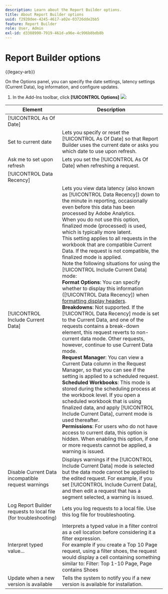```yaml
---
description: Learn about the Report Builder options.
title: About Report Builder options
uuid: f2920dee-4245-4617-a02e-03726dde2bb5
feature: Report Builder
role: User, Admin
exl-id: d3388990-7919-461d-a96e-4c996b8bdb8b
---
```

# Report Builder options

{{legacy-arb}}

On the Options panel, you can specify the date settings, latency settings (Current Data), log information, and configure updates.

1. In the Add-Ins toolbar, click **[!UICONTROL Options]** ![](https://spectrum.adobe.com/static/icons/workflow_18/Smock_Settings_18_N.svg):

| Element | Description |
|--- |--- |
|[!UICONTROL As Of Date]||
|Set to current date|Lets you specify or reset the  [!UICONTROL As Of Date] so that Report Builder uses the current date or asks you which date to use upon refresh.|
|Ask me to set upon refresh|Lets you set the  [!UICONTROL As Of Date] when refreshing a request.|
|[!UICONTROL Data Recency]||
|[!UICONTROL Include Current Data]|Lets you view data latency (also known as  [!UICONTROL Data Recency]) down to the minute in reporting, occasionally even before this data has been processed by  Adobe Analytics.<br>When you do not use this option,  finalized mode (processed) is used, which is typically more latent.<br>This setting applies to all requests in the workbook that are compatible Current Data. If the request is not compatible, the finalized mode is applied.<br>Note the following situations for using the [!UICONTROL Include Current Data] mode:<br>**Format Options**: You can specify whether to display this information ([!UICONTROL Data Recency]) when [formatting display headers](/help/analyze/legacy-report-builder/layout/t-format-display-headers.md).<br>**Breakdowns**: Not supported. If the  [!UICONTROL Data Recency] mode is set to the Current Data, and one of the requests contains a break-down element, this request reverts to non-current data mode. Other requests, however, continue to use Current Data mode.<br>**Request Manager**: You can view a Current Data column in the Request Manager, so that you can see if the setting is applied to a scheduled request.<br>**Scheduled Workbooks**: This mode is stored during the scheduling process at the workbook level. If you open a scheduled workbook that is using finalized data, and apply [!UICONTROL Include Current Data], current mode is used thereafter.<br>**Permissions**: For users who do not have access to current data, this option is hidden.  When enabling this option, if one or more requests cannot be applied, a warning is issued.|
|Disable Current Data incompatible request warnings|Displays warnings if the  [!UICONTROL Include Current Data] mode is selected but the data mode cannot be applied to the edited request.  For example, if you set [!UICONTROL Include Current Data], and then edit a request that has a segment selected, a warning is issued.|
|Log Report Builder requests to local file (for troubleshooting)|Lets you log requests to a local file. Use this log file for troubleshooting.|
|Interpret typed value...|Interprets a typed value in a filter control as a cell location before considering it a filter expression.<br>For example if you create a Top 10 Page request, using a filter  shoes, the request would display a cell containing something similar to:   Filter: Top 1-10 Page, Page contains Shoes|
|Update when a new version is available|Tells the system to notify you if a new version is available for installation.|
